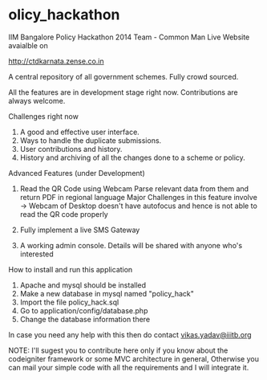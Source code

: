 olicy_hackathon
================

IIM Bangalore Policy Hackathon 2014 
Team - Common Man
Live Website avaialble on 

http://ctdkarnata.zense.co.in

A central repository of all government schemes. Fully crowd sourced.

All the features are in development stage right now. Contributions are always welcome.

Challenges right now 
1. A good and effective user interface. 
2. Ways to handle the duplicate submissions.
3. User contributions and history.
4. History and archiving of all the changes done to a scheme or policy.


Advanced Features (under Development)
1. Read the QR Code using Webcam 
    Parse relevant data from them and return PDF in regional language 
    Major Challenges in this feature involve -> Webcam of Desktop doesn't have autofocus and hence is not able to read the
    QR code properly 
    
2. Fully implement a live SMS Gateway
3. A working admin console. 
    Details will be shared with anyone who's interested


How to install and run this application 
1. Apache and mysql should be installed 
2. Make a new database in mysql named "policy_hack"
3. Import the file policy_hack.sql
4. Go to application/config/database.php
5. Change the database information there 

In case you need any help with this then do contact 
vikas.yadav@iiitb.org

NOTE: I'll sugest you to contribute here only if you know about the codeigniter framework or some MVC architecture in general, Otherwise you can mail your simple code with all the requirements and I will integrate it. 
